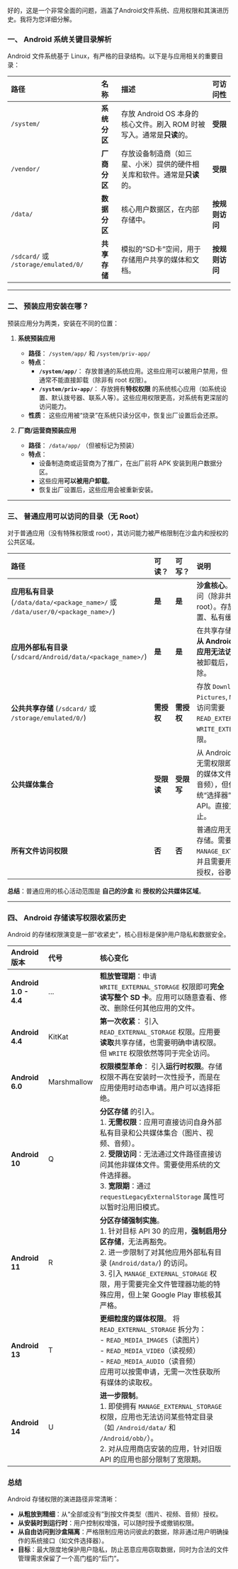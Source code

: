 好的，这是一个非常全面的问题，涵盖了Android文件系统、应用权限和其演进历史。我将为您详细分解。

### 一、 Android 系统关键目录解析

Android 文件系统基于 Linux，有严格的目录结构。以下是与应用相关的重要目录：

| 路径 | 名称 | 描述 | 可访问性 |
| :--- | :--- | :--- | :--- |
| `/system/` | **系统分区** | 存放 Android OS 本身的核心文件。刷入 ROM 时被写入。通常是**只读**的。 | **受限** |
| `/vendor/` | **厂商分区** | 存放设备制造商（如三星、小米）提供的硬件相关库和软件。通常是**只读**的。 | **受限** |
| `/data/` | **数据分区** | 核心用户数据区，在内部存储中。 | **按规则访问** |
| `/sdcard/` 或 `/storage/emulated/0/` | **共享存储** | 模拟的“SD卡”空间，用于存储用户共享的媒体和文档。 | **按规则访问** |

---

### 二、 预装应用安装在哪？

预装应用分为两类，安装在不同的位置：

1.  **系统预装应用**
    *   **路径**： `/system/app/` 和 `/system/priv-app/`
    *   **特点**：
        *   **`/system/app/`**： 存放普通的系统应用。这些应用可以被用户禁用，但通常不能直接卸载（除非有 root 权限）。
        *   **`/system/priv-app/`**： 存放拥有**特权权限** 的系统核心应用（如系统设置、默认拨号器、联系人等）。这些应用权限更高，对系统有更深层的访问能力。
    *   **性质**： 这些应用被“烧录”在系统只读分区中，恢复出厂设置后会还原。

2.  **厂商/运营商预装应用**
    *   **路径**： `/data/app/` （但被标记为预装）
    *   **特点**：
        *   设备制造商或运营商为了推广，在出厂前将 APK 安装到用户数据分区。
        *   这些应用**可以被用户卸载**。
        *   恢复出厂设置后，这些应用会被重新安装。

---

### 三、 普通应用可以访问的目录（无 Root）

对于普通应用（没有特殊权限或 root），其访问能力被严格限制在沙盒内和授权的公共区域。

| 路径 | 可读？ | 可写？ | 说明 |
| :--- | :--- | :--- | :--- |
| **应用私有目录** (`/data/data/<package_name>/` 或 `/data/user/0/<package_name>/`) | **是** | **是** | **沙盒核心**。其他应用无法访问（除非共享用户ID或root）。存放数据库、偏好设置、私有缓存等。 |
| **应用外部私有目录** (`/sdcard/Android/data/<package_name>/`) | **是** | **是** | 在共享存储上的私有空间。**从 Android 11 开始，其他应用无法访问此目录**。应用被卸载后，此目录会被清除。 |
| **公共共享存储** (`/sdcard/` 或 `/storage/emulated/0/`) | **需授权** | **需授权** | 存放 `Downloads`, `DCIM`, `Pictures`, `Music` 等文件夹。访问需要 `READ_EXTERNAL_STORAGE` 和 `WRITE_EXTERNAL_STORAGE` 权限。 |
| **公共媒体集合** | **受限读** | **受限写** | 从 Android 10 引入。应用无需权限即可访问其他应用的媒体文件（图片、视频、音频），但仅限于通过系统“选择器”或 MediaStore API。直接文件路径访问被禁止。 |
| **所有文件访问权限** | **否** | **否** | 普通应用无法遍历整个共享存储。需要特殊权限 `MANAGE_EXTERNAL_STORAGE`，并且需要用户手动在设置中授权，谷歌对此审核严格。 |

**总结**：普通应用的核心活动范围是 **自己的沙盒** 和 **授权的公共媒体区域**。

---

### 四、 Android 存储读写权限收紧历史

Android 的存储权限演变是一部“收紧史”，核心目标是保护用户隐私和数据安全。

| Android 版本 | 代号 | 核心变化 |
| :--- | :--- | :--- |
| **Android 1.0 - 4.4** | ... | **粗放管理期**：申请 `WRITE_EXTERNAL_STORAGE` 权限即可**完全读写整个 SD 卡**。应用可以随意查看、修改、删除任何其他应用的文件。 |
| **Android 4.4** | KitKat | **第一次收紧**： 引入 `READ_EXTERNAL_STORAGE` 权限。应用要**读取**共享存储，也需要明确申请权限。但 `WRITE` 权限依然等同于完全访问。 |
| **Android 6.0** | Marshmallow | **权限模型革命**： 引入**运行时权限**。存储权限不再在安装时一次性授予，而是在应用使用时动态申请。用户可以选择拒绝。 |
| **Android 10** | Q | **分区存储** 的引入。 <br>1. **无需权限**：应用可直接访问自身外部私有目录和公共媒体集合（图片、视频、音频）。<br>2. **受限访问**：无法通过文件路径直接访问其他非媒体文件。需要使用系统的文件选择器。<br>3. **宽限期**：通过 `requestLegacyExternalStorage` 属性可以暂时沿用旧模式。 |
| **Android 11** | R | **分区存储强制实施**。 <br>1. 针对目标 API 30 的应用，**强制启用分区存储**，无法再豁免。<br>2. 进一步限制了对其他应用外部私有目录 (`Android/data/`) 的访问。<br>3. 引入 `MANAGE_EXTERNAL_STORAGE` 权限，用于需要完全文件管理器功能的特殊应用，但上架 Google Play 审核极其严格。 |
| **Android 13** | T | **更细粒度的媒体权限**。 将 `READ_EXTERNAL_STORAGE` 拆分为：<br>- `READ_MEDIA_IMAGES`（读图片）<br>- `READ_MEDIA_VIDEO`（读视频）<br>- `READ_MEDIA_AUDIO`（读音频）<br>应用可以按需申请，无需一次性获取所有媒体的读取权。 |
| **Android 14** | U | **进一步限制**。 <br>1. 即使拥有 `MANAGE_EXTERNAL_STORAGE` 权限，应用也无法访问某些特定目录（如 `/Android/data/` 和 `/Android/obb/`）。<br>2. 对从应用商店安装的应用，针对旧版 API 的应用也部分限制了宽限期。 |

### 总结

Android 存储权限的演进路径非常清晰：
*   **从粗放到精细**：从“全部或没有”到按文件类型（图片、视频、音频）授权。
*   **从安装时到运行时**：用户控制权增强，可以随时授予或撤销权限。
*   **从自由访问到沙盒隔离**：严格限制应用访问彼此的数据，除非通过用户明确操作的系统接口（如文件选择器）。
*   **目标**：最大限度地保护用户隐私，防止恶意应用窃取数据，同时为合法的文件管理需求保留了一个高门槛的“后门”。